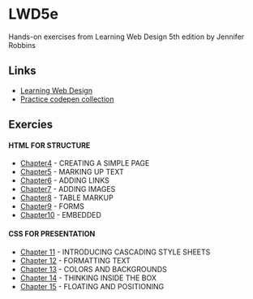 # LWD5e
Hands-on exercises from Learning Web Design 5th edition by Jennifer Robbins

## Links
- [Learning Web Design](https://www.learningwebdesign.com/index.html)
- [Practice codepen collection](https://codepen.io/collection/neWLLy/)

## Exercies

#### HTML FOR STRUCTURE
- [Chapter4](ch04) - CREATING A SIMPLE PAGE
- [Chapter5](ch05) - MARKING UP TEXT
- [Chapter6](ch06) - ADDING LINKS
- [Chapter7](ch07) - ADDING IMAGES
- [Chapter8](ch08) - TABLE MARKUP
- [Chapter9](ch09) - FORMS
- [Chapter10](ch10) - EMBEDDED

#### CSS FOR PRESENTATION
- [Chapter 11](ch11) - INTRODUCING CASCADING STYLE SHEETS
- [Chapter 12](ch12) - FORMATTING TEXT
- [Chapter 13](ch13) - COLORS AND BACKGROUNDS
- [Chapter 14](ch14) - THINKING INSIDE THE BOX
- [Chapter 15](ch15) - FLOATING AND POSITIONING
